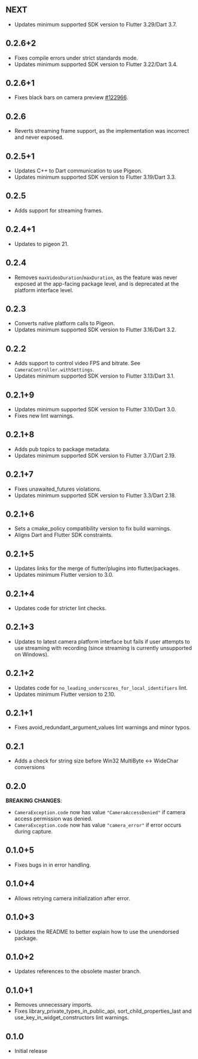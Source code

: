 ## NEXT

* Updates minimum supported SDK version to Flutter 3.29/Dart 3.7.

## 0.2.6+2

* Fixes compile errors under strict standards mode.
* Updates minimum supported SDK version to Flutter 3.22/Dart 3.4.

## 0.2.6+1

* Fixes black bars on camera preview [#122966](https://github.com/flutter/flutter/issues/122966).

## 0.2.6

* Reverts streaming frame support, as the implementation was incorrect and never
  exposed.

## 0.2.5+1

* Updates C++ to Dart communication to use Pigeon.
* Updates minimum supported SDK version to Flutter 3.19/Dart 3.3.

## 0.2.5

* Adds support for streaming frames.

## 0.2.4+1

* Updates to pigeon 21.

## 0.2.4

* Removes `maxVideoDuration`/`maxDuration`, as the feature was never exposed at
  the app-facing package level, and is deprecated at the platform interface
  level.

## 0.2.3

* Converts native platform calls to Pigeon.
* Updates minimum supported SDK version to Flutter 3.16/Dart 3.2.

## 0.2.2

* Adds support to control video FPS and bitrate. See `CameraController.withSettings`.
* Updates minimum supported SDK version to Flutter 3.13/Dart 3.1.

## 0.2.1+9

* Updates minimum supported SDK version to Flutter 3.10/Dart 3.0.
* Fixes new lint warnings.

## 0.2.1+8

* Adds pub topics to package metadata.
* Updates minimum supported SDK version to Flutter 3.7/Dart 2.19.

## 0.2.1+7

* Fixes unawaited_futures violations.
* Updates minimum supported SDK version to Flutter 3.3/Dart 2.18.

## 0.2.1+6

* Sets a cmake_policy compatibility version to fix build warnings.
* Aligns Dart and Flutter SDK constraints.

## 0.2.1+5

* Updates links for the merge of flutter/plugins into flutter/packages.
* Updates minimum Flutter version to 3.0.

## 0.2.1+4

* Updates code for stricter lint checks.

## 0.2.1+3

* Updates to latest camera platform interface but fails if user attempts to use streaming with recording (since streaming is currently unsupported on Windows).

## 0.2.1+2

* Updates code for `no_leading_underscores_for_local_identifiers` lint.
* Updates minimum Flutter version to 2.10.

## 0.2.1+1

* Fixes avoid_redundant_argument_values lint warnings and minor typos.

## 0.2.1

* Adds a check for string size before Win32 MultiByte <-> WideChar conversions

## 0.2.0

**BREAKING CHANGES**:
  * `CameraException.code` now has value `"CameraAccessDenied"` if camera access permission was denied.
  * `CameraException.code` now has value `"camera_error"` if error occurs during capture.

## 0.1.0+5

* Fixes bugs in in error handling.

## 0.1.0+4

* Allows retrying camera initialization after error.

## 0.1.0+3

* Updates the README to better explain how to use the unendorsed package.

## 0.1.0+2

* Updates references to the obsolete master branch.

## 0.1.0+1

* Removes unnecessary imports.
* Fixes library_private_types_in_public_api, sort_child_properties_last and use_key_in_widget_constructors
  lint warnings.

## 0.1.0

* Initial release
